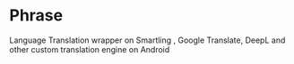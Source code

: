 # Phrase
Language Translation wrapper on Smartling , Google Translate, DeepL and other custom translation engine on Android
